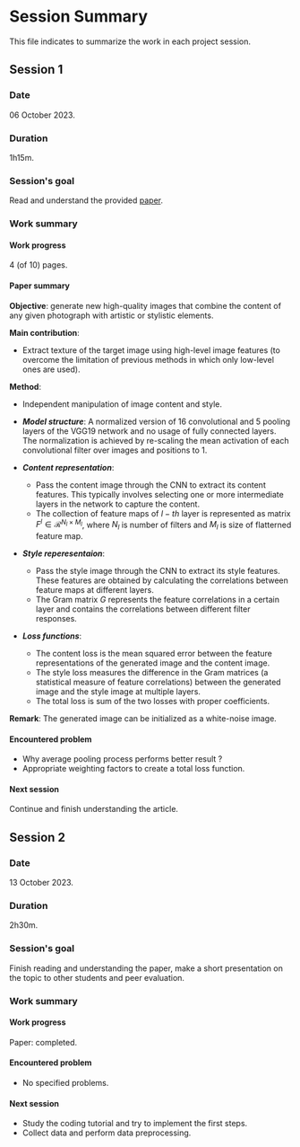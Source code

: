 # Session Summary

This file indicates to summarize the work in each project session.

## Session 1

### Date

06 October 2023.

### Duration

1h15m.

### Session's goal

Read and understand the provided [paper](https://www.cv-foundation.org/openaccess/content_cvpr_2016/papers/Gatys_Image_Style_Transfer_CVPR_2016_paper.pdf).

### Work summary

#### Work progress

4 (of 10) pages.

#### Paper summary

**Objective**: generate new high-quality images that combine the content of any given photograph with artistic or stylistic elements.

**Main contribution**:

- Extract texture of the target image using high-level image features (to overcome the limitation of previous methods in which only low-level ones are used).

**Method**:

- Independent manipulation of image content and style.
- ***Model structure***: A normalized version of 16 convolutional and 5 pooling layers of the VGG19 network and no usage of fully connected layers. The normalization is achieved by re-scaling the mean activation of each convolutional filter over images and positions to 1.
- ***Content representation***:
    - Pass the content image through the CNN to extract its content features. This typically involves selecting one or more intermediate layers in the network to capture the content.
    - The collection of feature maps of $l-th$ layer is represented as matrix $F^l \in \mathcal{R}^{N_{l} \times M_{l}}$, where $N_l$ is number of filters and $M_l$ is size of flatterned feature map.

- ***Style reperesentaion***:
    - Pass the style image through the CNN to extract its style features. These features are obtained by calculating the correlations between feature maps at different layers.
    - The Gram matrix $G$ represents the feature correlations in a certain layer and contains the correlations between different filter responses.

- ***Loss functions***:
    - The content loss is the mean squared error between the feature representations of the generated image and the content image.
    - The style loss measures the difference in the Gram matrices (a statistical measure of feature correlations) between the generated image and the style image at multiple layers.
    - The total loss is sum of the two losses with proper coefficients.

**Remark**: The generated image can be initialized as a white-noise image.

#### Encountered problem

- Why average pooling process performs better result ?
- Appropriate weighting factors to create a total loss function.

#### Next session

Continue and finish understanding the article.

## Session 2

### Date

13 October 2023.

### Duration

2h30m.

### Session's goal

Finish reading and understanding the paper, make a short presentation on the topic to other students and peer evaluation.

### Work summary

#### Work progress

Paper: completed.

#### Encountered problem

- No specified problems.

#### Next session

- Study the coding tutorial and try to implement the first steps.
- Collect data and perform data preprocessing.
